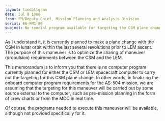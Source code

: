 ```yaml
---
layout: tindallgram
date: Jul 8 1966
from: FM/Deputy Chief, Mission Planning and Analysis Division
serial: 66-FM1-86
subject: No special program available for targeting the CSM plane change in lunar orbit
---
```

As I understand it, it is currently planned to make a plane change with
the CSM in lunar orbit within the last several revolutions prior to LEM
ascent. The purpose of this maneuver is to optimize the sharing of maneuver 
(propulsion) requirements between the CSM and the LEM.

This memorandum is to inform you that there is no computer program currently 
planned for either the CSM or LEM spacecraft computer to carry
out the targeting for this CSM plane change. In other words, in finalizing 
the onboard computer program requirements for the AS-504 mission,
we are assuming that the targeting for this maneuver will be carried out
by some source external to the computer, such as pre-mission planning in
the form of crew charts or from the MCC in real time.

Of course, the programs needed to execute this maneuver will be available,
although not provided specifically for it.
